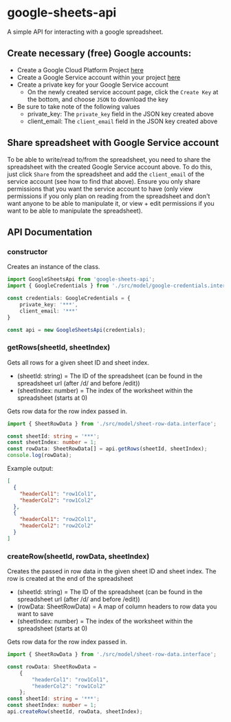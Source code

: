# google-sheets-api
A simple API for interacting with a google spreadsheet.

## Create necessary (free) Google accounts:
* Create a Google Cloud Platform Project [here](https://console.cloud.google.com/home/dashboard)
* Create a Google Service account within your project [here](https://console.cloud.google.com/iam-admin/serviceaccounts) 
* Create a private key for your Google Service account
    * On the newly created service account page, click the `Create Key` at the bottom, and choose `JSON` to download the key
* Be sure to take note of the following values
    * private_key: The `private_key` field in the JSON key created above
    * client_email: The `client_email` field in the JSON key created above
    
## Share spreadsheet with Google Service account
To be able to write/read to/from the spreadsheet, you need to share the spreadsheet with the created Google Service
account above. To do this, just click `Share` from the spreadsheet and add the `client_email` of the service account
(see how to find that above). Ensure you only share permissions that you want the service account to have (only view
permissions if you only plan on reading from the spreadsheet and don't want anyone to be able to manipulate it, or
view + edit permissions if you want to be able to manipulate the spreadsheet).

## API Documentation

### constructor
Creates an instance of the class.

```typescript
import GoogleSheetsApi from 'google-sheets-api'; 
import { GoogleCredentials } from './src/model/google-credentials.interface';

const credentials: GoogleCredentials = {
    private_key: '***',
    client_email: '***'
}

const api = new GoogleSheetsApi(credentials);
```

### getRows(sheetId, sheetIndex)
Gets all rows for a given sheet ID and sheet index.
* (sheetId: string) =  The ID of the spreadsheet (can be found in the spreadsheet url (after /d/ and before /edit))
* (sheetIndex: number) = The index of the worksheet within the spreadsheet (starts at 0)

Gets row data for the row index passed in.

```typescript
import { SheetRowData } from './src/model/sheet-row-data.interface';

const sheetId: string = '***';
const sheetIndex: number = 1;
const rowData: SheetRowData[] = api.getRows(sheetId, sheetIndex);
console.log(rowData);
```

Example output:

```json
[
  {
    "headerCol1": "row1Col1",
    "headerCol2": "row1Col2"
  },
  {
    "headerCol1": "row2Col1",
    "headerCol2": "row2Col2"
  }
]
```

### createRow(sheetId, rowData, sheetIndex)
Creates the passed in row data in the given sheet ID and sheet index. The row is created at the end of the spreadsheet
* (sheetId: string) =  The ID of the spreadsheet (can be found in the spreadsheet url (after /d/ and before /edit))
* (rowData: SheetRowData) = A map of column headers to row data you want to save 
* (sheetIndex: number) = The index of the worksheet within the spreadsheet (starts at 0)

Gets row data for the row index passed in.

```typescript
import { SheetRowData } from './src/model/sheet-row-data.interface';

const rowData: SheetRowData = 
    {
        "headerCol1": "row1Col1",
        "headerCol2": "row1Col2"
    };
const sheetId: string = '***';
const sheetIndex: number = 1;
api.createRow(sheetId, rowData, sheetIndex);
```